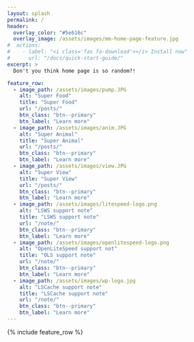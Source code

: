 ```yaml
---
layout: splash
permalink: /
header:
  overlay_color: "#5e616c"
  overlay_image: /assets/images/mm-home-page-feature.jpg
#  actions:
#    - label: "<i class='fas fa-download'></i> Install now"
#      url: "/docs/quick-start-guide/"
excerpt: >
  Don't you think home page is so random?!

feature_row:
  - image_path: /assets/images/pump.JPG
    alt: "Super Food"
    title: "Super Food"
    url: "/posts/"
    btn_class: "btn--primary"
    btn_label: "Learn more"
  - image_path: /assets/images/anim.JPG
    alt: "Super Animal"
    title: "Super Animal"
    url: "/posts/"
    btn_class: "btn--primary"
    btn_label: "Learn more"
  - image_path: /assets/images/view.JPG
    alt: "Super View"
    title: "Super View"
    url: "/posts/"
    btn_class: "btn--primary"
    btn_label: "Learn more"
  - image_path: /assets/images/litespeed-logo.png
    alt: "LSWS support note"
    title: "LSWS support note"
    url: "/note/"
    btn_class: "btn--primary"
    btn_label: "Learn more"
  - image_path: /assets/images/openlitespeed-logo.png
    alt: "OpenLiteSpeed support not"
    title: "OLS support note"
    url: "/note/"
    btn_class: "btn--primary"
    btn_label: "Learn more"
  - image_path: /assets/images/wp-logo.jpg
    alt: "LSCache support note"
    title: "LSCache support note"
    url: "/note/"
    btn_class: "btn--primary"
    btn_label: "Learn more"    
---
```

{% include feature_row %}


